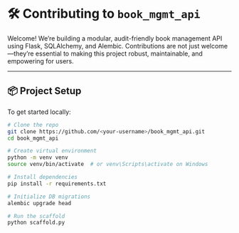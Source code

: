 # 🛠️ Contributing to `book_mgmt_api`

Welcome! We’re building a modular, audit-friendly book management API using Flask, SQLAlchemy, and Alembic. Contributions are not just welcome—they’re essential to making this project robust, maintainable, and empowering for users.

---

## 📦 Project Setup

To get started locally:

```bash
# Clone the repo
git clone https://github.com/<your-username>/book_mgmt_api.git
cd book_mgmt_api

# Create virtual environment
python -m venv venv
source venv/bin/activate  # or venv\Scripts\activate on Windows

# Install dependencies
pip install -r requirements.txt

# Initialize DB migrations
alembic upgrade head

# Run the scaffold
python scaffold.py

